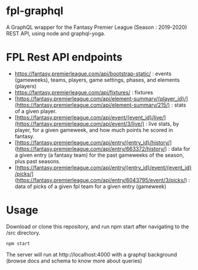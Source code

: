 # fpl-graphql
A GraphQL wrapper for the Fantasy Premier League (Season : 2019-2020) REST API, using node and graphql-yoga.

# FPL Rest API endpoints
- https://fantasy.premierleague.com/api/bootstrap-static/ : events (gameweeks), teams, players, game settings, phases, 
and elements (players)
- https://fantasy.premierleague.com/api/fixtures/ : fixtures
- [https://fantasy.premierleague.com/api/element-summary/{player_id}/](https://fantasy.premierleague.com/api/element-summary/215/) : 
stats of a given player.
- [https://fantasy.premierleague.com/api/event/{event_id}/live/](https://fantasy.premierleague.com/api/event/3/live/) : live
stats, by player, for a given gameweek, and how much points he scored in fantasy.
- [https://fantasy.premierleague.com/api/entry/{entry_id}/history/] (https://fantasy.premierleague.com/api/entry/663372/history/) : 
 data for a given entry (a fantasy team) for the past gameweeks of the season, plus past seasons.
- [https://fantasy.premierleague.com/api/entry/{entry_id}/event/{event_id}/picks/] (https://fantasy.premierleague.com/api/entry/6043795/event/3/picks/) : 
data of picks of a given fpl team for a given entry (gameweek)

# Usage
Download or clone this repository, and run npm start after navigating to the /src directory.
```
npm start
```
The server will run at http://localhost:4000 with a graphql background (browse docs and schema to know more about queries)

